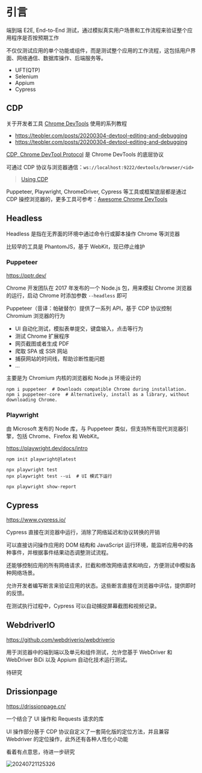 # 引言

端到端 E2E, End-to-End 测试，通过模拟真实用户场景和工作流程来验证整个应用程序是否按预期工作

不仅仅测试应用的单个功能或组件，而是测试整个应用的工作流程，这包括用户界面、网络通信、数据库操作、后端服务等。

- UFT(QTP)
- Selenium
- Appium
- Cypress

## CDP

关于开发者工具 [Chrome DevTools](https://developer.chrome.com/docs/devtools/overview?hl=zh-cn) 使用的系列教程

- <https://teobler.com/posts/20200304-devtool-editing-and-debugging>
- <https://teobler.com/posts/20200304-devtool-editing-and-debugging>

[CDP, Chrome DevTool Protocol](https://chromedevtools.github.io/devtools-protocol/) 是 Chrome DevTools 的底层协议

可通过 CDP 协议与浏览器通信：`ws://localhost:9222/devtools/browser/<id>`

> [Using CDP](https://github.com/aslushnikov/getting-started-with-cdp/blob/master/README.md)

Puppeteer, Playwright, ChromeDriver, Cypress 等工具或框架底层都是通过 CDP 操控浏览器的，更多工具可参考：[Awesome Chrome DevTools](https://github.com/ChromeDevTools/awesome-chrome-devtools#chrome-devtools-protocol)

## Headless

Headless 是指在无界面的环境中通过命令行或脚本操作 Chrome 等浏览器

比较早的工具是 PhantomJS，基于 WebKit，现已停止维护

### Puppeteer

<https://pptr.dev/>

Chrome 开发团队在 2017 年发布的一个 Node.js 包，用来模拟 Chrome 浏览器的运行，启动 Chrome 时添加参数 `--headless` 即可

Puppeteer（音译：帕破替尔）提供了一系列 API，基于 CDP 协议控制 Chromium 浏览器的行为

- UI 自动化测试，模拟表单提交，键盘输入，点击等行为
- 测试 Chrome 扩展程序
- 网页截图或者生成 PDF
- 爬取 SPA 或 SSR 网站
- 捕获网站的时间线，帮助诊断性能问题
- ...

主要是为 Chromium 内核的浏览器和 Node.js 环境设计的

```shell
npm i puppeteer  # Downloads compatible Chrome during installation.
npm i puppeteer-core  # Alternatively, install as a library, without downloading Chrome.
```

### Playwright

由 Microsoft 发布的 Node 库，与 Puppeteer 类似，但支持所有现代浏览器引擎，包括 Chrome、Firefox 和 WebKit。

<https://playwright.dev/docs/intro>

```shell
npm init playwright@latest

npx playwright test
npx playwright test --ui  # UI 模式下运行

npx playwright show-report
```

## Cypress

<https://www.cypress.io/>

Cypress 直接在浏览器中运行，消除了网络延迟和协议转换的开销

可以直接访问操作应用的 DOM 结构和 JavaScript 运行环境，能监听应用中的各种事件，并根据事件结果动态调整测试流程。

还能够控制应用的所有网络请求，拦截和修改网络请求和响应，方便测试中模拟各种网络场景。

允许开发者编写断言来验证应用的状态。这些断言直接在浏览器中评估，提供即时的反馈。

在测试执行过程中，Cypress 可以自动捕捉屏幕截图和视频记录。

## WebdriverIO

<https://github.com/webdriverio/webdriverio>

用于浏览器中的端到端以及单元和组件测试，允许您基于 WebDriver 和 WebDriver BiDi 以及 Appium 自动化技术运行测试。

待研究

## Drissionpage

<https://drissionpage.cn/>

一个结合了 UI 操作和 Requests 请求的库

UI 操作部分基于 CDP 协议自定义了一套简化版的定位方法，并且兼容 Webdriver 的定位操作，此外还有各种人性化小功能

看着有点意思，待进一步研究

![20240721125326](https://image.zuoright.com/20240721125326.png)

